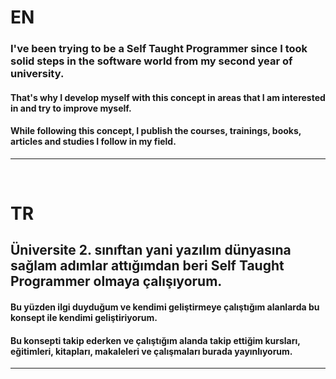 # EN

### I've been trying to be a **Self Taught Programmer** since I took solid steps in the software world from my second year of university.
#### That's why I develop myself with this concept in areas that I am interested in and try to improve myself.
#### While following this concept, I publish the courses, trainings, books, articles and studies I follow in my field.

------------------


&nbsp;
&nbsp;



# TR

## Üniversite 2. sınıftan yani yazılım dünyasına sağlam adımlar attığımdan beri **Self Taught Programmer** olmaya çalışıyorum. 
#### Bu yüzden ilgi duyduğum ve kendimi geliştirmeye çalıştığım alanlarda bu konsept ile kendimi geliştiriyorum.
#### Bu konsepti takip ederken ve çalıştığım alanda takip ettiğim kursları, eğitimleri, kitapları, makaleleri ve çalışmaları burada yayınlıyorum.

------------------